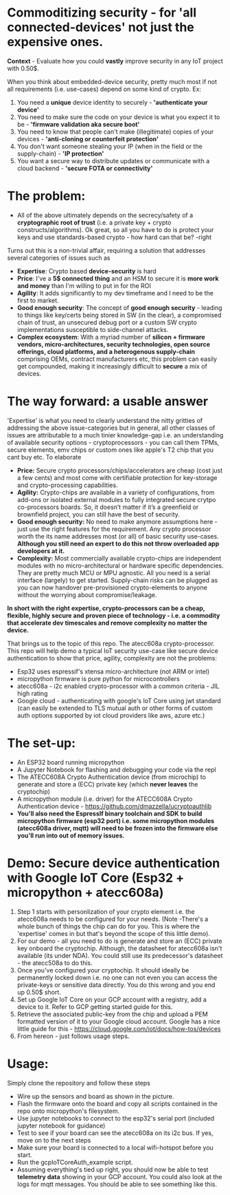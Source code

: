 # Commoditizing security - for 'all connected-devices' not just the expensive ones.

**Context** - Evaluate how you could **vastly** improve security in any IoT project with 0.50$. 

When you think about embedded-device security, pretty much most if not all requirements (i.e. use-cases) depend on some kind of crypto. Ex:
  1. You need a **unique** device identity to securely - **'authenticate your device'**
  2. You need to make sure the code on your device is what you expect it to be - **'firmware validation aka secure boot'**
  3. You need to know that people can't make (illegitimate) copies of your devices - **'anti-cloning or counterfeit protection'**
  4. You don't want someone stealing your IP (when in the field or the supply-chain) - **'IP protection'**
  5. You want a secure way to distribute updates or communicate with a cloud backend - **'secure FOTA or connectivity'**

# The problem:
  - All of the above ultimately depends on the secrecy/safety of a **cryptographic root of trust** (i.e. a private key + crypto constructs/algorithms). Ok great, so all you have to do is protect your keys and use standards-based crypto - how hard can that be? -right

Turns out this is a non-trivial affair, requiring a solution that addresses several categories of issues such as
  - **Expertise**: Crypto based **device-security** is hard 
  - **Price**: I've a **5$ connected thing** and an HSM to secure it is **more work and money** than I'm willing to put in for the ROI
  - **Agility**: It adds significantly to my dev timeframe and I need to be the first to market. 
  - **Good enough security**: The concept of **good enough security** - leading to things like key/certs being stored in SW (in the clear), a compromised chain of trust, an unsecured debug port or a custom SW crypto implementations susceptible to side-channel attacks.
  - **Complex ecosystem**: With a myriad number of **silicon + firmware vendors, micro-architectures, security technologies, open source offerings, cloud platforms, and a heterogenous supply-chain** comprising OEMs, contract manufacturers etc, this problem can easily get compounded, making it increasingly difficult to **secure** a mix of devices.

# The way forward: a usable answer
'Expertise' is what you need to clearly understand the nitty gritties of addressing the above issue-categories but in general, all other classes of issues are attributable to a much tinier knowledge-gap i.e. an understanding of available security options - cryptoprocessors - you can call them TPMs, secure elements, emv chips or custom ones like apple's T2 chip that you cant buy etc. To elaborate  

 - **Price:** Secure crypto processors/chips/accelerators are cheap (cost just a few cents) and most come with certifiable protection for key-storage and crypto-processing capabilities. 
 - **Agility:** Crypto-chips are available in a variety of configurations, from add-ons or isolated external modules to fully integrated secure crytpo co-processors boards. So, it doesn’t matter if it’s a greenfield or brownfield project, you can still have the best of security. 
 - **Good enough security:** No need to make anymore assumptions here -just use the right features for the requirement. Any crypto processor worth the its name addresses most (or all) of basic security use-cases. **Although you still need an expert to do this not throw overloaded app developers at it.**
 - **Complexity:** Most commercially available crypto-chips are independent modules with no micro-architectural or hardware specific dependencies. They are pretty much MCU or MPU agnostic. All you need is a serial interface (largely) to get started. Supply-chain risks can be plugged as you can now handover pre-provisioned crypto-elements to anyone without the worrying about compromise/leakage.
 
**In short with the right expertise, crypto-processors can be a cheap, flexible, highly secure and proven piece of technology - i.e. a commodity that accelerate dev timescales and remove complexity no matter the device.**

That brings us to the topic of this repo. The atecc608a crypto-processor. This repo will help demo a typical IoT security use-case like secure device authentication to show that price, agility, complexity are not the problems: 
  - Esp32 uses espressif's xtensa micro-architecture (not ARM or intel)
  - micropython firmware is pure python for microcontrollers
  - atecc608a - i2c enabled crypto-processor with a common criteria - JIL high rating 
  - Google cloud - authenticating with google's IoT Core using jwt standard (can easily be extended to TLS mutual auth or other forms of custom auth options supported by iot cloud providers like aws, azure etc.)

# The set-up:
  - An ESP32 board running micropython
  - A Jupyter Notebook for flashing and debugging your code via the repl
  - The ATECC608A Crypto Authentication device (from microchip) to generate and store a (ECC) private key (which **never leaves** the cryptochip)
  - A micropython module (i.e. driver) for the ATECC608A Crypto Authentication device - https://github.com/dmazzella/ucryptoauthlib
  - **You'll also need the EspressIf binary toolchain and SDK to build micropython firmware (esp32 port) i.e. some micropython modules (atecc608a driver, mqtt) will need to be frozen into the firmware else you'll run into out of memory issues.** 
  
# Demo: Secure device authentication with Google IoT Core (Esp32 + micropython + atecc608a)
  1. Step 1 starts with personlization of your crypto element i.e. the atecc608a needs to be configured for your needs. (Note -There's a whole bunch of things the chip can do for you. This is where the 'expertise' comes in but that's beyond the scope of this little demo). 
  2. For our demo - all you need to do is generate and store an (ECC) private key onboard the cryptochip. Although, the datasheet for atecc608a isn't available (its under NDA). You could still use its predecessor's datasheet - the atecc508a to do this.
  3. Once you've configured your cryptochip. It should ideally be permanently locked down i.e. no one can not even you can access the private-keys or sensitive data directly. You do this wrong and you end up 0.50$ short.
  4. Set up Google IoT Core on your GCP account with a registry, add a device to it. Refer to GCP getting started guide for this. 
  4. Retrieve the associated public-key from the chip and upload a PEM formatted version of it to your Google cloud account. Google has a nice little guide for this - https://cloud.google.com/iot/docs/how-tos/devices
  5. From hereon - just follows usage steps. 
 
# Usage:

Simply clone the repository and follow these steps
  - Wire up the sensors and board as shown in the picture. 
  - Flash the firmware onto the board and copy all scripts contained in the repo onto micropython's filesystem.
  - Use jupyter notebooks to connect to the esp32's serial port (included jupyter notebook for guidance)
  - Test to see if your board can see the atecc608a on its i2c bus. If yes, move on to the next steps
  - Make sure your board is connected to a local wifi-hotspot before you start.
  - Run the gcpIoTCoreAuth_example script. 
  - Assuming everything's tied up right, you should now be able to test **telemetry data** showing in your GCP account. You could also look at the logs for mqtt messages. You should be able to see something like this.
